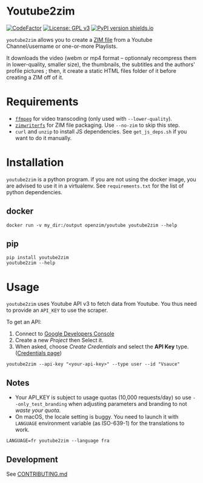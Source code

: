 Youtube2zim
=============

[![CodeFactor](https://www.codefactor.io/repository/github/openzim/youtube/badge)](https://www.codefactor.io/repository/github/openzim/youtube)
[![License: GPL v3](https://img.shields.io/badge/License-GPLv3-blue.svg)](https://www.gnu.org/licenses/gpl-3.0)
[![PyPI version shields.io](https://img.shields.io/pypi/v/youtube2zim.svg)](https://pypi.org/project/youtube2zim/)

`youtube2zim` allows you to create a [ZIM file](https://openzim.org) from a Youtube Channel/username or one-or-more Playlists.

It downloads the video (webm or mp4 format – optionnaly recompress them in lower-quality, smaller size), the thumbnails, the subtitles and the authors' profile pictures ; then, it create a static HTML files folder of it before creating a ZIM off of it.

# Requirements

* [`ffmpeg`](https://ffmpeg.org/) for video transcoding (only used with `--lower-quality`).
* [`zimwriterfs`](https://github.com/openzim/zimwriterfs) for ZIM file packaging. Use `--no-zim` to skip this step.
* `curl` and `unzip` to install JS dependencies. See `get_js_deps.sh` if you want to do it manually.

# Installation

`youtube2zim` is a python program. if you are not using the docker image, you are advised to use it in a virtualenv. See `requirements.txt` for the list of python dependencies.

## docker

```
docker run -v my_dir:/output openzim/youtube youtube2zim --help
```

## pip

```
pip install youtube2zim
youtube2zim --help
```

# Usage

`youtube2zim` uses Youtube API v3 to fetch data from Youtube. You thus need to provide an `API_KEY` to use the scraper.

To get an API:

1. Connect to [Google Developers Console](https://console.developers.google.com/apis)
2. Create a new _Project_ then Select it.
3. When asked, choose _Create Credentials_ and select the **API Key** type. ([Credentials page](https://console.developers.google.com/apis/credentials))

```
youtube2zim --api-key "<your-api-key>" --type user --id "Vsauce"
```

## Notes

* Your API_KEY is subject to usage quotas (10,000 requests/day) so use `--only_test_branding` when adjusting parameters and branding to not *waste your quota*.
* On macOS, the locale setting is buggy. You need to launch it with `LANGUAGE` environment variable (as ISO-639-1) for the translations to work.

```
LANGUAGE=fr youtube2zim --language fra
```

## Development

See [CONTRIBUTING.md](CONTRIBUTING.md)